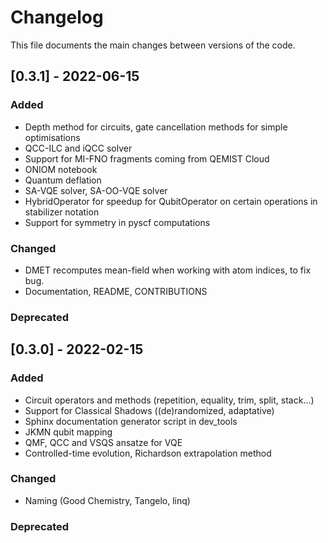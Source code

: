 # Changelog

This file documents the main changes between versions of the code.


## [0.3.1] - 2022-06-15

### Added

- Depth method for circuits, gate cancellation methods for simple optimisations
- QCC-ILC and iQCC solver
- Support for MI-FNO fragments coming from QEMIST Cloud
- ONIOM notebook
- Quantum deflation
- SA-VQE solver, SA-OO-VQE solver
- HybridOperator for speedup for QubitOperator on certain operations in stabilizer notation
- Support for symmetry in pyscf computations

### Changed

- DMET recomputes mean-field when working with atom indices, to fix bug.
- Documentation, README, CONTRIBUTIONS

### Deprecated


## [0.3.0] - 2022-02-15

### Added

- Circuit operators and methods (repetition, equality, trim, split, stack...)
- Support for Classical Shadows ((de)randomized, adaptative)
- Sphinx documentation generator script in dev_tools
- JKMN qubit mapping
- QMF, QCC and VSQS ansatze for VQE
- Controlled-time evolution, Richardson extrapolation method

### Changed

- Naming (Good Chemistry, Tangelo, linq)

### Deprecated
